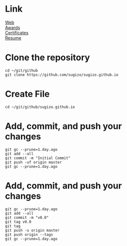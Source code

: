 # Link
[Web](https://sugizo.github.io/)  
[Awards](https://sugizo.github.io/awards/)  
[Certificates](https://sugizo.github.io/certificates/)  
[Resume](https://sugizo.github.io/resume/)  

# Clone the repository
	cd ~/git/github
	git clone https://github.com/sugizo/sugizo.github.io

# Create File
	cd ~/git/github/sugizo.github.io

# Add, commit, and push your changes
	git gc --prune=1.day.ago
	git add --all
	git commit -m "Initial Commit"
	git push -uf origin master
	git gc --prune=1.day.ago

# Add, commit, and push your changes
	git gc --prune=1.day.ago
	git add --all
	git commit -m "v0.0"
	git tag v0.0
	git tag
	git push -u origin master
	git push origin --tags
	git gc --prune=1.day.ago
